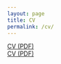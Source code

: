 ```yaml
---
layout: page
title: CV
permalink: /cv/
---
```


<a href="/folder/resume.pdf" target="_blank">CV (PDF)</a> <br>
[CV (PDF)](zinked.github.io/folder/resume.pdf)
